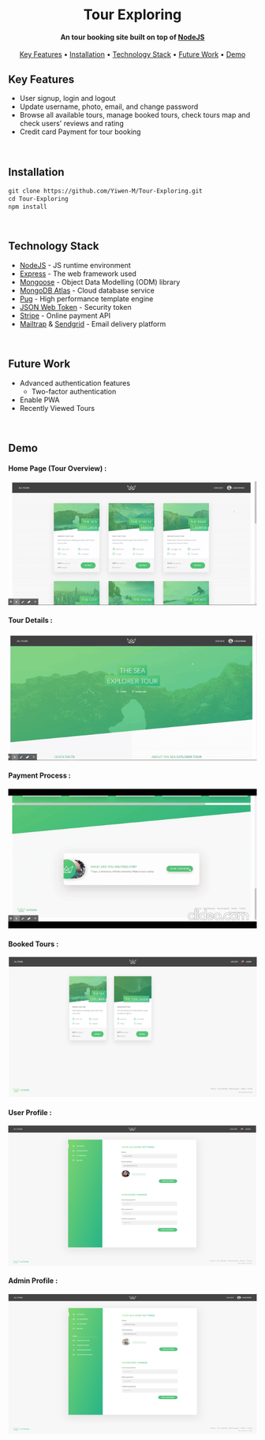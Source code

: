 <h1 align="center">
  <br>
  Tour Exploring
  <br>
</h1>

<h4 align="center">An tour booking site built on top of <a href="https://nodejs.org/en/" target="_blank">NodeJS</a></h4>

<p align="center">
  <a href="#key-features">Key Features</a> •
    <a href="#installation">Installation</a> • 
  <a href="#technology-stack">Technology Stack</a> •
  <a href="#future-work">Future Work</a> •
   <a href="#demo">Demo</a>
</p>

## Key Features

* User signup, login and logout
* Update username, photo, email, and change password
* Browse all available tours, manage booked tours, check tours map and check users' reviews and rating
* Credit card Payment for tour booking
<br>
  
## Installation
```
git clone https://github.com/Yiwen-M/Tour-Exploring.git
cd Tour-Exploring
npm install
```
<br>
  
## Technology Stack

* [NodeJS](https://nodejs.org/en/) - JS runtime environment
* [Express](http://expressjs.com/) - The web framework used
* [Mongoose](https://mongoosejs.com/) - Object Data Modelling (ODM) library
* [MongoDB Atlas](https://www.mongodb.com/cloud/atlas) - Cloud database service
* [Pug](https://pugjs.org/api/getting-started.html) - High performance template engine
* [JSON Web Token](https://jwt.io/) - Security token
* [Stripe](https://stripe.com/) - Online payment API
* [Mailtrap](https://mailtrap.io/) & [Sendgrid](https://sendgrid.com/) - Email delivery platform
<br>

## Future Work

* Advanced authentication features
  - Two-factor authentication
* Enable PWA
* Recently Viewed Tours
<br>

## Demo

#### Home Page (Tour Overview) :
<img src="https://github.com/Yiwen-M/Tour-Exploring/blob/main/public/img/DemoImg/Tour%20Overview.gif">

#### Tour Details :
<img src="https://github.com/Yiwen-M/Tour-Exploring/blob/main/public/img/DemoImg/Tour%20Detail.gif">

#### Payment Process :
<img src="https://github.com/Yiwen-M/Tour-Exploring/blob/main/public/img/DemoImg/Payment.gif">

#### Booked Tours :
<img src="https://github.com/Yiwen-M/Tour-Exploring/blob/main/public/img/DemoImg/Booked%20Tours.png">

#### User Profile :
<img src="https://github.com/Yiwen-M/Tour-Exploring/blob/main/public/img/DemoImg/User%20Profile.png">

#### Admin Profile :
<img src="https://github.com/Yiwen-M/Tour-Exploring/blob/main/public/img/DemoImg/Admin%20Profile.png">
